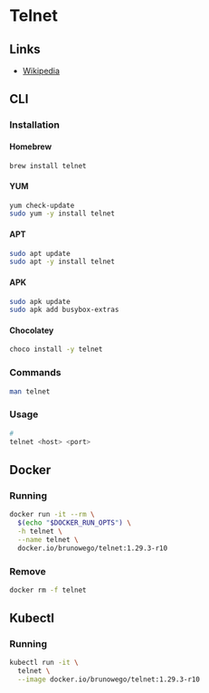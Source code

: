 # Telnet

## Links

- [Wikipedia](https://en.wikipedia.org/wiki/Telnet)

## CLI

### Installation

#### Homebrew

```sh
brew install telnet
```

#### YUM

```sh
yum check-update
sudo yum -y install telnet
```

#### APT

```sh
sudo apt update
sudo apt -y install telnet
```

#### APK

```sh
sudo apk update
sudo apk add busybox-extras
```

#### Chocolatey

```sh
choco install -y telnet
```

### Commands

```sh
man telnet
```

### Usage

```sh
#
telnet <host> <port>
```

## Docker

### Running

```sh
docker run -it --rm \
  $(echo "$DOCKER_RUN_OPTS") \
  -h telnet \
  --name telnet \
  docker.io/brunowego/telnet:1.29.3-r10
```

### Remove

```sh
docker rm -f telnet
```

## Kubectl

### Running

```sh
kubectl run -it \
  telnet \
  --image docker.io/brunowego/telnet:1.29.3-r10
```

